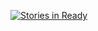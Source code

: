 [![Stories in Ready](https://badge.waffle.io/trcrossley/politify.png?label=ready&title=Ready)](https://waffle.io/trcrossley/politify)
